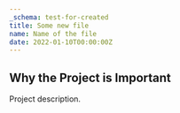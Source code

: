 ```yaml
---
_schema: test-for-created
title: Some new file
name: Name of the file
date: 2022-01-10T00:00:00Z
---
```


## Why the Project is Important

Project description.
